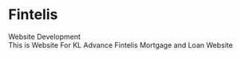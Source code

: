 # Fintelis
Website Development</br>
This is Website For KL Advance Fintelis Mortgage and Loan Website
